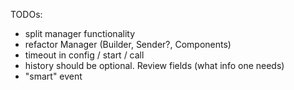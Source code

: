 TODOs:
- split manager functionality
- refactor Manager (Builder, Sender?, Components)
- timeout in config / start / call
- history should be optional. Review fields (what info one needs)
- "smart" event
